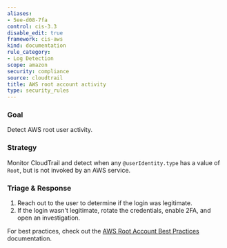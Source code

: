 ```yaml
---
aliases:
- 5ee-d08-7fa
control: cis-3.3
disable_edit: true
framework: cis-aws
kind: documentation
rule_category:
- Log Detection
scope: amazon
security: compliance
source: cloudtrail
title: AWS root account activity
type: security_rules
---
```


### Goal
Detect AWS root user activity. 

### Strategy
Monitor CloudTrail and detect when any `@userIdentity.type` has a value of `Root`, but is not invoked by an AWS service.

### Triage & Response
1. Reach out to the user to determine if the login was legitimate. 
2. If the login wasn't legitimate, rotate the credentials, enable 2FA, and open an investigation. 

For best practices, check out the [AWS Root Account Best Practices][1] documentation.

[1]: https://docs.aws.amazon.com/IAM/latest/UserGuide/id_root-user.html
